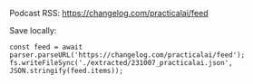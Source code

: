 Podcast RSS: https://changelog.com/practicalai/feed

Save locally:
```shell
const feed = await parser.parseURL('https://changelog.com/practicalai/feed');
fs.writeFileSync('./extracted/231007_practicalai.json', JSON.stringify(feed.items));
```